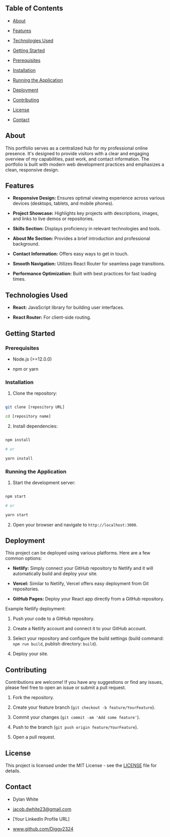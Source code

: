 ## Table of Contents



- [About](#about)

- [Features](#features)

- [Technologies Used](#technologies-used)

- [Getting Started](#getting-started)

- [Prerequisites](#prerequisites)

- [Installation](#installation)

- [Running the Application](#running-the-application)

- [Deployment](#deployment)

- [Contributing](#contributing)

- [License](#license)

- [Contact](#contact)



## About



This portfolio serves as a centralized hub for my professional online presence. It's designed to provide visitors with a clear and engaging overview of my capabilities, past work, and contact information. The portfolio is built with modern web development practices and emphasizes a clean, responsive design.



## Features



- **Responsive Design:** Ensures optimal viewing experience across various devices (desktops, tablets, and mobile phones).

- **Project Showcase:** Highlights key projects with descriptions, images, and links to live demos or repositories.

- **Skills Section:** Displays proficiency in relevant technologies and tools.

- **About Me Section:** Provides a brief introduction and professional background.

- **Contact Information:** Offers easy ways to get in touch.

- **Smooth Navigation:** Utilizes React Router for seamless page transitions.

- **Performance Optimization:** Built with best practices for fast loading times.



## Technologies Used



- **React:** JavaScript library for building user interfaces.

- **React Router:** For client-side routing.



## Getting Started



### Prerequisites



- Node.js (>=12.0.0)

- npm or yarn



### Installation



1. Clone the repository:



```bash

git clone [repository URL]

cd [repository name]

```



2. Install dependencies:



```bash

npm install

# or

yarn install

```



### Running the Application



1. Start the development server:



```bash

npm start

# or

yarn start

```



2. Open your browser and navigate to `http://localhost:3000`.



## Deployment



This project can be deployed using various platforms. Here are a few common options:



- **Netlify:** Simply connect your GitHub repository to Netlify and it will automatically build and deploy your site.

- **Vercel:** Similar to Netlify, Vercel offers easy deployment from Git repositories.

- **GitHub Pages:** Deploy your React app directly from a GitHub repository.



Example Netlify deployment:



1. Push your code to a GitHub repository.

2. Create a Netlify account and connect it to your GitHub account.

3. Select your repository and configure the build settings (build command: `npm run build`, publish directory: `build`).

4. Deploy your site.



## Contributing



Contributions are welcome! If you have any suggestions or find any issues, please feel free to open an issue or submit a pull request.



1. Fork the repository.

2. Create your feature branch (`git checkout -b feature/YourFeature`).

3. Commit your changes (`git commit -am 'Add some feature'`).

4. Push to the branch (`git push origin feature/YourFeature`).

5. Open a pull request.



## License



This project is licensed under the MIT License - see the [LICENSE](LICENSE) file for details.



## Contact



- Dylan White

- jacob.dwhite23@gmail.com

- [Your LinkedIn Profile URL]

- www.github.com/Diggy2324 

